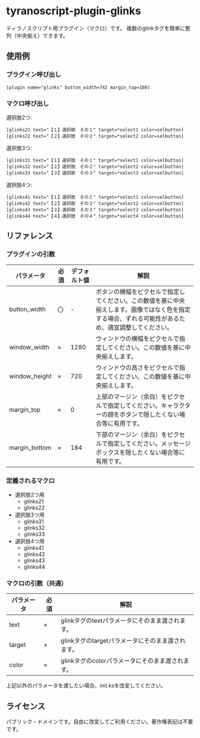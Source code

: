 # tyranoscript-plugin-glinks

ティラノスクリプト用プラグイン（マクロ）です。
複数のglinkタグを簡単に整列（中央揃え）できます。

## 使用例

### プラグイン呼び出し

```
[plugin name="glinks" button_width=742 margin_top=180]
```

### マクロ呼び出し

選択肢2つ:

```
[glinks21 text="【１】選択肢　その１" target=*select1 color=selbutton]
[glinks22 text="【２】選択肢　その２" target=*select2 color=selbutton]
```

選択肢3つ:

```
[glinks31 text="【１】選択肢　その１" target=*select1 color=selbutton]
[glinks32 text="【２】選択肢　その２" target=*select2 color=selbutton]
[glinks33 text="【３】選択肢　その３" target=*select3 color=selbutton]
```

選択肢4つ:

```
[glinks41 text="【１】選択肢　その１" target=*select1 color=selbutton]
[glinks42 text="【２】選択肢　その２" target=*select2 color=selbutton]
[glinks43 text="【３】選択肢　その３" target=*select3 color=selbutton]
[glinks44 text="【４】選択肢　その４" target=*select4 color=selbutton]
```

## リファレンス

### プラグインの引数

|パラメータ|必須|デフォルト値|解説|
|---|---|---|---|
|button_width|〇|-|ボタンの横幅をピクセルで指定してください。この数値を基に中央揃えします。画像ではなく色を指定する場合、ずれる可能性があるため、適宜調整してください。|
|window_width|×|1280|ウィンドウの横幅をピクセルで指定してください。この数値を基に中央揃えします。|
|window_height|×|720|ウィンドウの高さをピクセルで指定してください。この数値を基に中央揃えします。|
|margin_top|×|0|上部のマージン（余白）をピクセルで指定してください。キャラクターの顔をボタンで隠したくない場合等に有用です。|
|margin_bottom|×|184|下部のマージン（余白）をピクセルで指定してください。メッセージボックスを隠したくない場合等に有用です。|

### 定義されるマクロ

* 選択肢2つ用
  * glinks21
  * glinks22
* 選択肢3つ用
  * glinks31
  * glinks32
  * glinks33
* 選択肢4つ用
  * glinks41
  * glinks42
  * glinks43
  * glinks44

### マクロの引数（共通）

|パラメータ|必須|解説|
|---|---|---|
|text|×|glinkタグのtextパラメータにそのまま渡されます。|
|target|×|glinkタグのtargetパラメータにそのまま渡されます。|
|color|×|glinkタグのcolorパラメータにそのまま渡されます。|

上記以外のパラメータを渡したい場合、init.ksを改変してください。

## ライセンス

パブリック・ドメインです。自由に改変してご利用ください。著作権表記は不要です。
